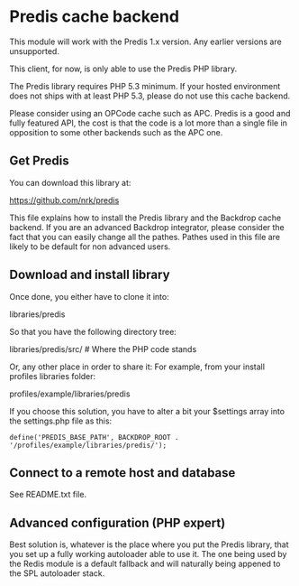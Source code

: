 Predis cache backend
====================

This module will work with the Predis 1.x version. Any earlier versions
are unsupported.

This client, for now, is only able to use the Predis PHP library.

The Predis library requires PHP 5.3 minimum. If your hosted environment does
not ships with at least PHP 5.3, please do not use this cache backend.

Please consider using an OPCode cache such as APC. Predis is a good and fully
featured API, the cost is that the code is a lot more than a single file in
opposition to some other backends such as the APC one.

Get Predis
----------

You can download this library at:

  https://github.com/nrk/predis

This file explains how to install the Predis library and the Backdrop cache
backend. If you are an advanced Backdrop integrator, please consider the fact
that you can easily change all the pathes. Pathes used in this file are
likely to be default for non advanced users.

Download and install library
----------------------------

Once done, you either have to clone it into:

  libraries/predis

So that you have the following directory tree:

  libraries/predis/src/ # Where the PHP code stands

Or, any other place in order to share it:
For example, from your install profiles libraries folder:

  profiles/example/libraries/predis

If you choose this solution, you have to alter a bit your $settings array into
the settings.php file as this:

    define('PREDIS_BASE_PATH', BACKDROP_ROOT . '/profiles/example/libraries/predis/');

Connect to a remote host and database
-------------------------------------

See README.txt file.

Advanced configuration (PHP expert)
-----------------------------------

Best solution is, whatever is the place where you put the Predis library, that
you set up a fully working autoloader able to use it. The one being used by the
Redis module is a default fallback and will naturally being appened to the SPL
autoloader stack.
